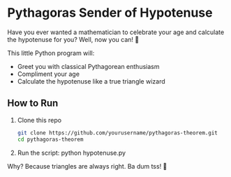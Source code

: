 # Pythagoras Sender of Hypotenuse

Have you ever wanted a mathematician to celebrate your age and calculate the hypotenuse for you? Well, now you can! 🎉

This little Python program will:
- Greet you with classical Pythagorean enthusiasm
- Compliment your age
- Calculate the hypotenuse like a true triangle wizard

## How to Run

1. Clone this repo  
   ```bash  
   git clone https://github.com/yourusername/pythagoras-theorem.git  
   cd pythagoras-theorem
2. Run the script:
    python hypotenuse.py

Why?
Because triangles are always right.
Ba dum tss! 🥁

